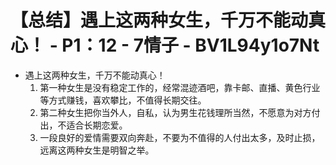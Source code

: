 # 【总结】遇上这两种女生，千万不能动真心！ - P1：12 - 7情子 - BV1L94y1o7Nt

-   遇上这两种女生，千万不能动真心！
    1.  第一种女生是没有稳定工作的，经常混迹酒吧，靠卡邮、直播、黄色行业等方式赚钱，喜欢攀比，不值得长期交往。
    2.  第二种女生把你当外人，自私，认为男生花钱理所当然，不愿意为对方付出，不适合长期恋爱。
    3.  一段良好的爱情需要双向奔赴，不要为不值得的人付出太多，及时止损，远离这两种女生是明智之举。